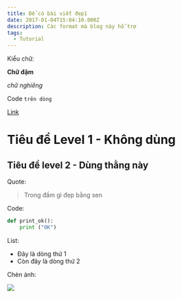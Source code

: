 ```yaml
---
title: Để có bài viết đẹp1
date: 2017-01-04T15:04:10.000Z
description: Các format mà blog này hỗ trợ
tags:
  - Tutorial
---
```

Kiểu chữ:

**Chữ đậm**

_chữ nghiêng_

Code `trên dòng`

[Link](https://vccloud.vn)

# Tiêu đề Level 1 - Không dùng

## Tiêu đề level 2 - Dùng thằng này

Quote:

> Trong đầm gì đẹp bằng sen

Code:

```python
def print_ok():
    print ("OK")
```

List:

* Đây là dòng thứ 1
* Còn đây là dòng thứ 2

Chèn ảnh:

![](/img/products-jumbotron.jpg)
